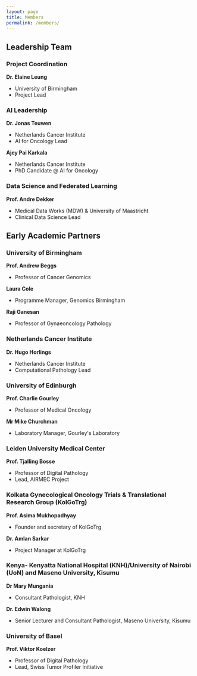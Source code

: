 ```yaml
---
layout: page
title: Members
permalink: /members/
---
```


## Leadership Team

### Project Coordination

**Dr. Elaine Leung**
- University of Birmingham
- Project Lead

### AI Leadership

**Dr. Jonas Teuwen**
- Netherlands Cancer Institute
- AI for Oncology Lead

**Ajey Pai Karkala**
- Netherlands Cancer Institute
- PhD Candidate @ AI for Oncology

### Data Science and Federated Learning
**Prof. Andre Dekker**
- Medical Data Works (MDW) & University of Maastricht
- Clinical Data Science Lead

## Early Academic Partners 

### University of Birmingham

**Prof. Andrew Beggs**
- Professor of Cancer Genomics

**Laura Cole**
- Programme Manager, Genomics Birmingham

**Raji Ganesan**
- Professor of Gynaeoncology Pathology

### Netherlands Cancer Institute

**Dr. Hugo Horlings**
- Netherlands Cancer Institute
- Computational Pathology Lead

### University of Edinburgh

**Prof. Charlie Gourley**
- Professor of Medical Oncology

**Mr Mike Churchman**
- Laboratory Manager, Gourley's Laboratory

### Leiden University Medical Center

**Prof. Tjalling Bosse**
- Professor of Digital Pathology
- Lead, AIRMEC Project

### Kolkata Gynecological Oncology Trials & Translational Research Group (KolGoTrg)

**Prof. Asima Mukhopadhyay**
- Founder and secretary of KolGoTrg

**Dr. Amlan Sarkar**
- Project Manager at KolGoTrg

### Kenya- Kenyatta National Hospital (KNH)/University of Nairobi (UoN) and Maseno University, Kisumu

**Dr Mary Mungania**
- Consultant Pathologist, KNH

**Dr. Edwin Walong**
- Senior Lecturer and Consultant Pathologist, Maseno University, Kisumu
  
### University of Basel

**Prof. Viktor Koelzer**
- Professor of Digital Pathology
- Lead, Swiss Tumor Profiler Initiative
